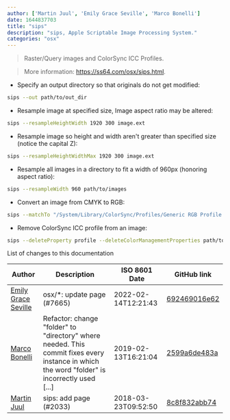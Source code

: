 ```yaml
---
author: ['Martin Juul', 'Emily Grace Seville', 'Marco Bonelli']
date: 1644837703
title: "sips"
description: "sips, Apple Scriptable Image Processing System."
categories: "osx"
---
```

> Raster/Query images and ColorSync ICC Profiles.

> More information: <https://ss64.com/osx/sips.html>.

- Specify an output directory so that originals do not get modified:

```bash
sips --out path/to/out_dir
```

- Resample image at specified size, Image aspect ratio may be altered:

```bash
sips --resampleHeightWidth 1920 300 image.ext
```

- Resample image so height and width aren't greater than specified size (notice the capital Z):

```bash
sips --resampleHeightWidthMax 1920 300 image.ext
```

- Resample all images in a directory to fit a width of 960px (honoring aspect ratio):

```bash
sips --resampleWidth 960 path/to/images
```

- Convert an image from CMYK to RGB:

```bash
sips --matchTo "/System/Library/ColorSync/Profiles/Generic RGB Profile.icc" path/to/image.ext path/to/out_dir
```

- Remove ColorSync ICC profile from an image:

```bash
sips --deleteProperty profile --deleteColorManagementProperties path/to/image.ext
```
List of changes to this documentation


Author | Description | ISO 8601 Date | GitHub link
------|-----|-----|-----
[Emily Grace Seville](mailto:emilyseville7cf@gmail.com) | osx/*: update page (#7665) | 2022-02-14T12:21:43 | [692469016e62](https://github.com/tldr-pages/tldr/commit/692469016e62d4410ec92a8f29272e447046a0d2)
[Marco Bonelli](mailto:mb5.marcob@gmail.com) | Refactor: change "folder" to "directory" where needed. This commit fixes every instance in which the word "folder" is incorrectly used [...] | 2019-02-13T16:21:04 | [2599a6de483a](https://github.com/tldr-pages/tldr/commit/2599a6de483a70601ab17b29e0f18a5a8bdcaa12)
[Martin Juul](mailto:11337105+martin-juul@users.noreply.github.com) | sips: add page (#2033) | 2018-03-23T09:52:50 | [8c8f832abb74](https://github.com/tldr-pages/tldr/commit/8c8f832abb7406255ce03bc776bf07891d08c3e2)

